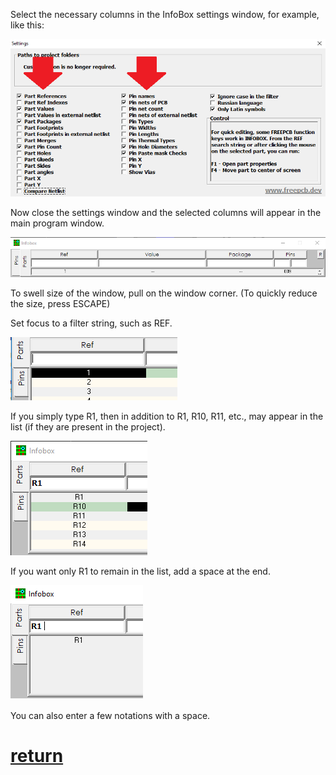 Select the necessary columns in the InfoBox settings window, for example, like this:

![](pictures/ib_f1.png)

Now close the settings window and the selected columns will appear in the main program window.

![](pictures/ib_f2.png)

To swell size of the window, pull on the window corner. (To quickly reduce the size, press ESCAPE)

Set focus to a filter string, such as REF.

![](pictures/ib_f3.png)

If you simply type R1, then in addition to R1, R10, R11, etc., may appear in the list (if they are present in the project).

![](pictures/ib_f4.png)

If you want only R1 to remain in the list, add a space at the end.

![](pictures/ib_f5.png)

You can also enter a few notations with a space.


# [return](How_to.md)
